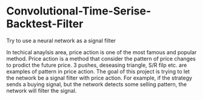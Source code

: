 # Convolutional-Time-Serise-Backtest-Filter
Try to use a neural network as a signal filter

In techical anaylsis area, price action is one of the most famous and popular method. 
Price action is a method that consider the pattern of price changes to prodict the future price. 3 pushes, deseasing triangle, S/R filp etc. are examples of pattern in price action.
The goal of this project is trying to let the network be a signal filter with price action. 
For example, if the strategy sends a buying signal, but the network detects some selling pattern, the network will filter the signal.
